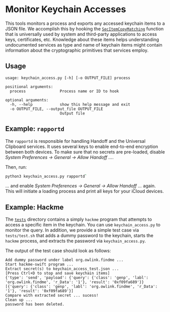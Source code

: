 # Monitor Keychain Accesses

This tools monitors a process and exports any accessed keychain items to a JSON file.
We accomplish this by hooking the [`SecItemCopyMatching`](https://developer.apple.com/documentation/security/1398306-secitemcopymatching) function that is universally used by system and third-party applications to access keys, certificates, etc.
Knowledge about these items helps understanding undocumented services as type and name of keychain items might contain information about the cryptographic primitives that services employ.

## Usage

```
usage: keychain_access.py [-h] [-o OUTPUT_FILE] process

positional arguments:
  process               Process name or ID to hook

optional arguments:
  -h, --help            show this help message and exit
  -o OUTPUT_FILE, --output_file OUTPUT_FILE
                        Output file
```

## Example: `rapportd`

The `rapportd` is responsible for handling Handoff and the Universal Clipboard services. It uses several keys to enable end-to-end encryption between both devices.
To make sure that no secrets are pre-loaded, disable _System Preferences -> General -> Allow Handoff ..._.

Then, run:

```bash
python3 keychain_access.py rapportd`
```

... and enable _System Preferences -> General -> Allow Handoff ..._ again. This will initiate a loading process and print all keys for your iCloud devices.

## Example: Hackme

The [`tests`](tests) directory contains a simply `hackme` program that attempts to access a specific item in the keychain. You can use `keychain_access.py` to monitor the query. In addition, we provide a simple test case via `tests/test.sh` that adds a dummy password to the keychain, starts the `hackme` process, and extracts the password via `keychain_access.py`.

The output of the test case should look as follows:

```
Add dummy password under label org.owlink.findme ...
Start hackme-swift program ...
Extract secret(s) to keychain_access_test.json ...
[Press Ctrl+D to stop and save keychain items]
{'type': 'send', 'payload': {'query': {'class': 'genp', 'labl': 'org.owlink.findme', 'r_Data': '1'}, 'result': '0xf09fa689'}}
[{'query': {'class': 'genp', 'labl': 'org.owlink.findme', 'r_Data': '1'}, 'result': '0xf09fa689'}]
Compare with extracted secret ... sucess!
Clean up ...
password has been deleted.
```
